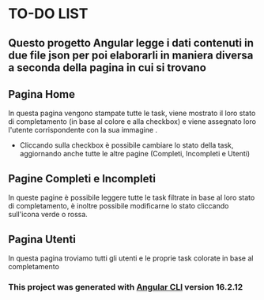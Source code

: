 # TO-DO LIST

## Questo progetto Angular legge i dati contenuti in due file json per poi elaborarli in maniera diversa a seconda della pagina in cui si trovano

## Pagina Home

In questa pagina vengono stampate tutte le task, viene mostrato il loro stato di completamento (in base al colore e alla checkbox) e viene assegnato loro l'utente corrispondente con la sua immagine .

- Cliccando sulla checkbox è possibile cambiare lo stato della task, aggiornando anche tutte le altre pagine (Completi, Incompleti e Utenti)

## Pagine Completi e Incompleti

In queste pagine è possibile leggere tutte le task filtrate in base al loro stato di completamento, è inoltre possibile modificarne lo stato cliccando sull'icona verde o rossa.

## Pagina Utenti

In questa pagina troviamo tutti gli utenti e le proprie task colorate in base al completamento

### This project was generated with [Angular CLI](https://github.com/angular/angular-cli) version 16.2.12
